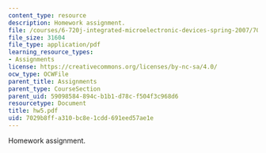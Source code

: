 ```yaml
---
content_type: resource
description: Homework assignment.
file: /courses/6-720j-integrated-microelectronic-devices-spring-2007/7029b8ffa310bc8e1cdd691eed57ae1e_hw5.pdf
file_size: 31604
file_type: application/pdf
learning_resource_types:
- Assignments
license: https://creativecommons.org/licenses/by-nc-sa/4.0/
ocw_type: OCWFile
parent_title: Assignments
parent_type: CourseSection
parent_uid: 59098584-894c-b1b1-d78c-f504f3c968d6
resourcetype: Document
title: hw5.pdf
uid: 7029b8ff-a310-bc8e-1cdd-691eed57ae1e
---
```

Homework assignment.